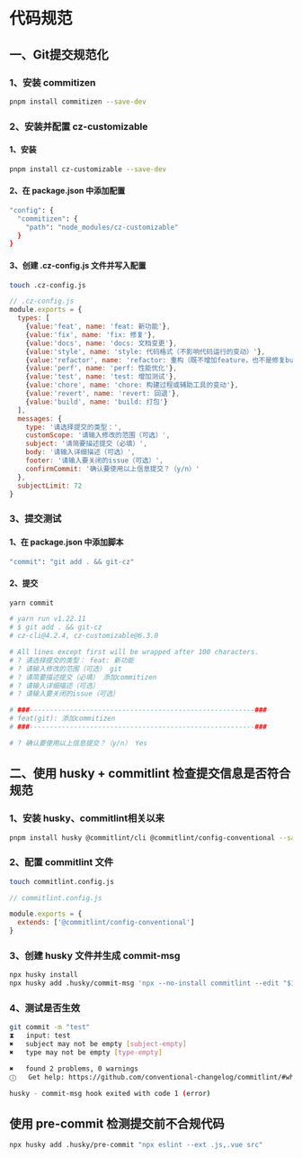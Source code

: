 # 代码规范

## 一、Git提交规范化

### 1、安装 commitizen

``` bash
pnpm install commitizen --save-dev
```

### 2、安装并配置 cz-customizable

#### 1、安装

``` bash
pnpm install cz-customizable --save-dev
```

#### 2、在 package.json 中添加配置

``` bash
"config": {
  "commitizen": {
    "path": "node_modules/cz-customizable"
  }
}
```

#### 3、创建 .cz-config.js 文件并写入配置

``` bash
touch .cz-config.js
```

``` js
// .cz-config.js
module.exports = {
  types: [
    {value:'feat', name: 'feat: 新功能'},
    {value:'fix', name: 'fix: 修复'},
    {value:'docs', name: 'docs: 文档变更'},
    {value:'style', name: 'style: 代码格式（不影响代码运行的变动）'},
    {value:'refactor', name: 'refactor: 重构（既不增加feature，也不是修复bug）'},
    {value:'perf', name: 'perf: 性能优化'},
    {value:'test', name: 'test: 增加测试'},
    {value:'chore', name: 'chore: 构建过程或辅助工具的变动'},
    {value:'revert', name: 'revert: 回退'},
    {value:'build', name: 'build: 打包'}
  ],
  messages: {
    type: '请选择提交的类型：',
    customScope: '请输入修改的范围（可选）',
    subject: '请简要描述提交（必填）',
    body: '请输入详细描述（可选）',
    footer: '请输入要关闭的issue（可选）',
    confirmCommit: '确认要使用以上信息提交？（y/n）'
  },
  subjectLimit: 72
}
```

### 3、提交测试

#### 1、在 package.json 中添加脚本

``` bash
"commit": "git add . && git-cz"
```

#### 2、提交

``` bash
yarn commit

# yarn run v1.22.11
# $ git add . && git-cz
# cz-cli@4.2.4, cz-customizable@6.3.0

# All lines except first will be wrapped after 100 characters.
# ? 请选择提交的类型： feat: 新功能
# ? 请输入修改的范围（可选） git
# ? 请简要描述提交（必填） 添加commitizen
# ? 请输入详细描述（可选） 
# ? 请输入要关闭的issue（可选） 

# ###--------------------------------------------------------###
# feat(git): 添加commitizen
# ###--------------------------------------------------------###

# ? 确认要使用以上信息提交？（y/n） Yes
```

## 二、使用 husky + commitlint 检查提交信息是否符合规范

### 1、安装 husky、commitlint相关以来

``` bash
pnpm install husky @commitlint/cli @commitlint/config-conventional --save-dev
```

### 2、配置 commitlint 文件

``` bash
touch commitlint.config.js
```

``` js
// commitlint.config.js

module.exports = {
  extends: ['@commitlint/config-conventional']
}
```

### 3、创建 husky 文件并生成 commit-msg

``` bash
npx husky install
npx husky add .husky/commit-msg 'npx --no-install commitlint --edit "$1"'      
```


### 4、测试是否生效

``` bash
git commit -m "test"
⧗   input: test
✖   subject may not be empty [subject-empty]
✖   type may not be empty [type-empty]

✖   found 2 problems, 0 warnings
ⓘ   Get help: https://github.com/conventional-changelog/commitlint/#what-is-commitlint

husky - commit-msg hook exited with code 1 (error)
```

## 使用 pre-commit 检测提交前不合规代码

``` bash
npx husky add .husky/pre-commit "npx eslint --ext .js,.vue src"
```
